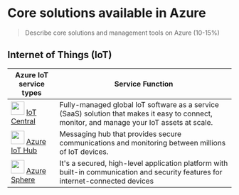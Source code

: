 
# Core solutions available in Azure

> Describe core solutions and management tools on Azure (10-15%)

## Internet of Things (IoT)

| Azure IoT service types | Service Function |
|--|--|
| <img src="https://docs.microsoft.com/en-us/learn/wwl-azure/identify-azure-solutions/media/icon-1.png" width="30" height="30"> [IoT Central](https://docs.microsoft.com/en-us/learn/modules/iot-fundamentals/5-use-iot-central) | Fully-managed global IoT software as a service (SaaS) solution that makes it easy to connect, monitor, and manage your IoT assets at scale. |
| <img src="https://docs.microsoft.com/en-us/learn/wwl-azure/identify-azure-solutions/media/icon-2.png" width="30" height="30"> [Azure IoT Hub](https://docs.microsoft.com/en-us/learn/modules/iot-fundamentals/4-use-iot-hub) | Messaging hub that provides secure communications and monitoring between millions of IoT devices. |
| <img src="https://azure.microsoft.com/images/page/services/azure-sphere/pricing.svg" width="30" height="30"> [Azure Sphere](https://docs.microsoft.com/en-us/azure-sphere/product-overview/what-is-azure-sphere) | It's a secured, high-level application platform with built-in communication and security features for internet-connected devices |
